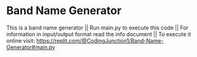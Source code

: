 # Band Name Generator
This is a band name generator ||
Run main.py to execute this code ||
For information in input/output format read the info document ||
To execute it online visit: https://replit.com/@CodingJunction1/Band-Name-Generator#main.py
